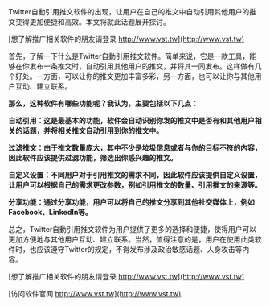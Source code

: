 Twitter自動引用推文软件的出现，让用户在自己的推文中自动引用其他用户的推文变得更加便捷和高效。本文将就此话题展开探讨。

[想了解推广相关软件的朋友请登录 http://www.vst.tw](http://www.vst.tw)

首先，了解一下什么是Twitter自動引用推文软件。简单来说，它是一款工具，能够在你发布一条推文时，自动引用其他用户的推文，并将其一同发布。这样做有几个好处。一方面，可以让你的推文更加丰富多彩，另一方面，也可以让你与其他用户互动、建立联系。

**那么，这种软件有哪些功能呢？我认为，主要包括以下几点：**

**自动引用：这是最基本的功能，软件会自动识别你发的推文中是否有和其他用户相关的话题，并将相关推文自动引用到你的推文中。**

**过滤推文：由于推文数量庞大，其中不少是垃圾信息或者与你的目标不符的内容，因此软件应该提供过滤功能，筛选出你感兴趣的推文。**

**自定义设置：不同用户对于引用推文的需求不同，因此软件应该提供自定义设置，让用户可以根据自己的需求更改参数，例如引用推文的数量、引用推文的来源等。**

**分享功能：通过分享功能，用户可以将自己的推文分享到其他社交媒体上，例如Facebook、LinkedIn等。**

总之，Twitter自動引用推文软件为用户提供了更多的选择和便捷，使得用户可以更加方便地与其他用户互动、建立联系。当然，值得注意的是，用户在使用此类软件时，也应该遵守Twitter的规定，不得发布涉及政治敏感话题、人身攻击等内容。

[想了解推广相关软件的朋友请登录 http://www.vst.tw](http://www.vst.tw)


[访问软件官网 http://www.vst.tw](http://www.vst.tw)
